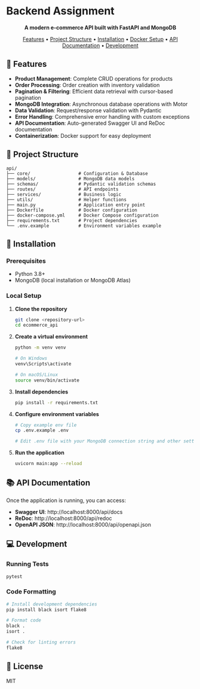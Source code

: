 # Backend Assignment

<div align="center">
  
  <p>
    <strong>A modern e-commerce API built with FastAPI and MongoDB</strong>
  </p>
  
  <p>
    <a href="#features">Features</a> •
    <a href="#project-structure">Project Structure</a> •
    <a href="#installation">Installation</a> •
    <a href="#docker-setup">Docker Setup</a> •
    <a href="#api-documentation">API Documentation</a> •
    <a href="#development">Development</a>
  </p>
</div>

## 🚀 Features

- **Product Management**: Complete CRUD operations for products
- **Order Processing**: Order creation with inventory validation
- **Pagination & Filtering**: Efficient data retrieval with cursor-based pagination
- **MongoDB Integration**: Asynchronous database operations with Motor
- **Data Validation**: Request/response validation with Pydantic
- **Error Handling**: Comprehensive error handling with custom exceptions
- **API Documentation**: Auto-generated Swagger UI and ReDoc documentation
- **Containerization**: Docker support for easy deployment

## 📂 Project Structure

```
api/
├── core/                  # Configuration & Database
├── models/                # MongoDB data models
├── schemas/               # Pydantic validation schemas
├── routes/                # API endpoints
├── services/              # Business logic
├── utils/                 # Helper functions
├── main.py                # Application entry point
├── Dockerfile             # Docker configuration
├── docker-compose.yml     # Docker Compose configuration
├── requirements.txt       # Project dependencies
└── .env.example           # Environment variables example
```

## 🔧 Installation

### Prerequisites

- Python 3.8+
- MongoDB (local installation or MongoDB Atlas)

### Local Setup

1. **Clone the repository**
   ```bash
   git clone <repository-url>
   cd ecommerce_api
   ```

2. **Create a virtual environment**
   ```bash
   python -m venv venv
   
   # On Windows
   venv\Scripts\activate
   
   # On macOS/Linux
   source venv/bin/activate
   ```

3. **Install dependencies**
   ```bash
   pip install -r requirements.txt
   ```

4. **Configure environment variables**
   ```bash
   # Copy example env file
   cp .env.example .env
   
   # Edit .env file with your MongoDB connection string and other settings
   ```

5. **Run the application**
   ```bash
   uvicorn main:app --reload
   ```

## 📚 API Documentation

Once the application is running, you can access:

- **Swagger UI**: http://localhost:8000/api/docs
- **ReDoc**: http://localhost:8000/api/redoc
- **OpenAPI JSON**: http://localhost:8000/api/openapi.json

<div align="center">
</div>

## 💻 Development

### Running Tests

```bash
pytest
```

### Code Formatting

```bash
# Install development dependencies
pip install black isort flake8

# Format code
black .
isort .

# Check for linting errors
flake8
```

## 📝 License

MIT 
